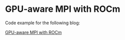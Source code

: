 # GPU-aware MPI with ROCm

Code example for the following blog:

[GPU-aware MPI with ROCm](https://rocm.blogs.amd.com/software-tools-optimization/gpu-aware-mpi/README.html)
